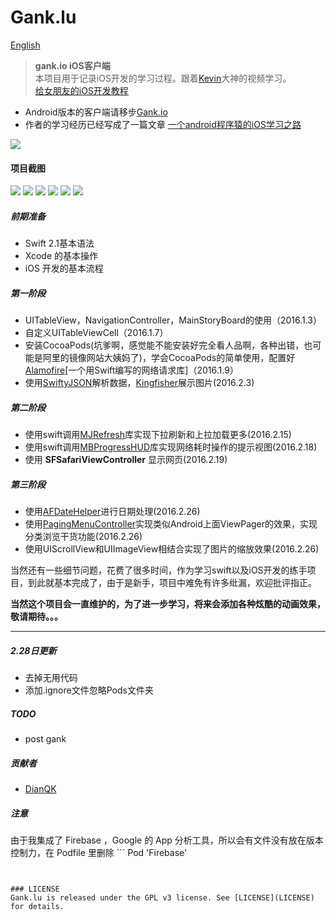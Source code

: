 # Gank.lu
[English](README-EN.md)
>**gank.io iOS客户端**  
>本项目用于记录iOS开发的学习过程。跟着[Kevin](https://github.com/kevinzhow)大神的视频学习。  
>[给女朋友的iOS开发教程](http://www.bilibili.com/video/av2953140/)

- Android版本的客户端请移步[Gank.io](https://github.com/Panl/Gank.io)
- 作者的学习经历已经写成了一篇文章 [一个android程序猿的iOS学习之路](https://panl.github.io/2016/03/02/android-to-ios/)

![](screenshots/appIcon.png)

#### 项目截图
![](screenshots/gank_ios_1.png)
![](screenshots/gank_ios_2.png)
![](screenshots/gank_ios_3.png)
![](screenshots/gank_ios_4.png)
![](screenshots/gank_ios_5.png)
![](screenshots/gank_ios_6.png)

##### 前期准备
- Swift 2.1基本语法
- Xcode 的基本操作
- iOS 开发的基本流程


##### 第一阶段
- UITableView，NavigationController，MainStoryBoard的使用（2016.1.3）
- 自定义UITableViewCell（2016.1.7）
- 安装CocoaPods(坑爹啊，感觉能不能安装好完全看人品啊，各种出错，也可能是阿里的镜像网站大姨妈了)，学会CocoaPods的简单使用，配置好[Alamofire](https://github.com/Alamofire/Alamofire)[一个用Swift编写的网络请求库]（2016.1.9）  
- 使用[SwiftyJSON](https://github.com/SwiftyJSON/SwiftyJSON)解析数据，[Kingfisher](https://github.com/onevcat/Kingfisher)展示图片(2016.2.3)

##### 第二阶段
- 使用swift调用[MJRefresh](https://github.com/CoderMJLee/MJRefresh)库实现下拉刷新和上拉加载更多(2016.2.15)  
- 使用swift调用[MBProgressHUD](https://github.com/jdg/MBProgressHUD)库实现网络耗时操作的提示视图(2016.2.18)
- 使用 **SFSafariViewController** 显示网页(2016.2.19)

##### 第三阶段
- 使用[AFDateHelper](https://github.com/melvitax/AFDateHelper)进行日期处理(2016.2.26)
- 使用[PagingMenuController](https://github.com/kitasuke/PagingMenuController)实现类似Android上面ViewPager的效果，实现分类浏览干货功能(2016.2.26)
- 使用UIScrollView和UIImageView相结合实现了图片的缩放效果(2016.2.26)

当然还有一些细节问题，花费了很多时间，作为学习swift以及iOS开发的练手项目，到此就基本完成了，由于是新手，项目中难免有许多纰漏，欢迎批评指正。

**当然这个项目会一直维护的，为了进一步学习，将来会添加各种炫酷的动画效果，敬请期待。。。**

---------
##### 2.28日更新
- 去掉无用代码
- 添加.ignore文件忽略Pods文件夹

##### TODO
- post gank


##### 贡献者
- [DianQK](https://github.com/DianQK)

##### 注意
由于我集成了 Firebase ，Google 的 App 分析工具，所以会有文件没有放在版本控制力，在 Podfile 里删除 ```
Pod 'Firebase'
``` 即可。


### LICENSE
Gank.lu is released under the GPL v3 license. See [LICENSE](LICENSE) for details.
